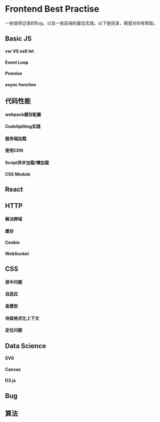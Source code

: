 # Frontend Best Practise
一些值得记录的Bug，以及一些前端的最佳实践。以下是目录，期望对你有帮助。

## Basic JS
#### var VS es6 let
#### Event Loop
#### Promise
#### async function

## 代码性能
#### webpack缓存配置
#### CodeSpliting实践
#### 服务端加载
#### 使用CDN
#### Script异步加载/懒加载
#### CSS Module

## React


## HTTP
#### 解决跨域
#### 缓存
#### Cookie
#### WebSocket

## CSS
#### 居中问题
#### 自适应
#### 盒模型
#### 块级格式化上下文
#### 定位问题


## Data Science
#### SVG
#### Canvas
#### D3.js


## Bug


## 算法
